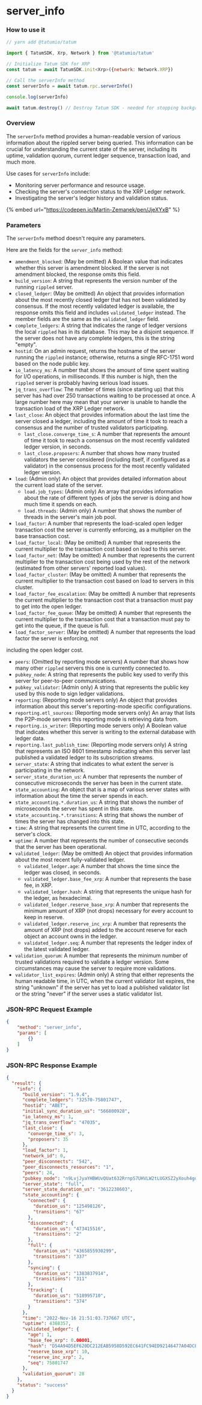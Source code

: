 # server\_info

### How to use it

```javascript
// yarn add @tatumio/tatum

import { TatumSDK, Xrp, Network } from '@tatumio/tatum'

// Initialize Tatum SDK for XRP
const tatum = await TatumSDK.init<Xrp>({network: Network.XRP})

// Call the serverInfo method
const serverInfo = await tatum.rpc.serverInfo()

console.log(serverInfo)

await tatum.destroy() // Destroy Tatum SDK - needed for stopping background jobs
```

### Overview

The `serverInfo` method provides a human-readable version of various information about the rippled server being queried. This information can be crucial for understanding the current state of the server, including its uptime, validation quorum, current ledger sequence, transaction load, and much more.

Use cases for `serverInfo` include:

* Monitoring server performance and resource usage.
* Checking the server's connection status to the XRP Ledger network.
* Investigating the server's ledger history and validation status.

{% embed url="https://codepen.io/Martin-Zemanek/pen/JjeXYxB" %}

### Parameters

The `serverInfo` method doesn't require any parameters.

Here are the fields for the `server_info` method:

* `amendment_blocked`: (May be omitted) A Boolean value that indicates whether this server is amendment blocked. If the server is not amendment blocked, the response omits this field.
* `build_version`: A string that represents the version number of the running `rippled` server.
* `closed_ledger`: (May be omitted) An object that provides information about the most recently closed ledger that has not been validated by consensus. If the most recently validated ledger is available, the response omits this field and includes `validated_ledger` instead. The member fields are the same as the `validated_ledger` field.
* `complete_ledgers`: A string that indicates the range of ledger versions the local `rippled` has in its database. This may be a disjoint sequence. If the server does not have any complete ledgers, this is the string "empty".
* `hostid`: On an admin request, returns the hostname of the server running the `rippled` instance; otherwise, returns a single RFC-1751 word based on the node public key.
* `io_latency_ms`: A number that shows the amount of time spent waiting for I/O operations, in milliseconds. If this number is high, then the `rippled` server is probably having serious load issues.
* `jq_trans_overflow`: The number of times (since starting up) that this server has had over 250 transactions waiting to be processed at once. A large number here may mean that your server is unable to handle the transaction load of the XRP Ledger network.
* `last_close`: An object that provides information about the last time the server closed a ledger, including the amount of time it took to reach a consensus and the number of trusted validators participating.
  * `last_close.converge_time_s`: A number that represents the amount of time it took to reach a consensus on the most recently validated ledger version, in seconds.
  * `last_close.proposers`: A number that shows how many trusted validators the server considered (including itself, if configured as a validator) in the consensus process for the most recently validated ledger version.
* `load`: (Admin only) An object that provides detailed information about the current load state of the server.
  * `load.job_types`: (Admin only) An array that provides information about the rate of different types of jobs the server is doing and how much time it spends on each.
  * `load.threads`: (Admin only) A number that shows the number of threads in the server's main job pool.
* `load_factor`: A number that represents the load-scaled open ledger transaction cost the server is currently enforcing, as a multiplier on the base transaction cost.
* `load_factor_local`: (May be omitted) A number that represents the current multiplier to the transaction cost based on load to this server.
* `load_factor_net`: (May be omitted) A number that represents the current multiplier to the transaction cost being used by the rest of the network (estimated from other servers' reported load values).
* `load_factor_cluster`: (May be omitted) A number that represents the current multiplier to the transaction cost based on load to servers in this cluster.
* `load_factor_fee_escalation`: (May be omitted) A number that represents the current multiplier to the transaction cost that a transaction must pay to get into the open ledger.
* `load_factor_fee_queue`: (May be omitted) A number that represents the current multiplier to the transaction cost that a transaction must pay to get into the queue, if the queue is full.
* `load_factor_server`: (May be omitted) A number that represents the load factor the server is enforcing, not

including the open ledger cost.

* `peers`: (Omitted by reporting mode servers) A number that shows how many other `rippled` servers this one is currently connected to.
* `pubkey_node`: A string that represents the public key used to verify this server for peer-to-peer communications.
* `pubkey_validator`: (Admin only) A string that represents the public key used by this node to sign ledger validations.
* `reporting`: (Reporting mode servers only) An object that provides information about this server's reporting-mode specific configurations.
* `reporting.etl_sources`: (Reporting mode servers only) An array that lists the P2P-mode servers this reporting mode is retrieving data from.
* `reporting.is_writer`: (Reporting mode servers only) A Boolean value that indicates whether this server is writing to the external database with ledger data.
* `reporting.last_publish_time`: (Reporting mode servers only) A string that represents an ISO 8601 timestamp indicating when this server last published a validated ledger to its subscription streams.
* `server_state`: A string that indicates to what extent the server is participating in the network.
* `server_state_duration_us`: A number that represents the number of consecutive microseconds the server has been in the current state.
* `state_accounting`: An object that is a map of various server states with information about the time the server spends in each.
* `state_accounting.*.duration_us`: A string that shows the number of microseconds the server has spent in this state.
* `state_accounting.*.transitions`: A string that shows the number of times the server has changed into this state.
* `time`: A string that represents the current time in UTC, according to the server's clock.
* `uptime`: A number that represents the number of consecutive seconds that the server has been operational.
* `validated_ledger`: (May be omitted) An object that provides information about the most recent fully-validated ledger.
  * `validated_ledger.age`: A number that shows the time since the ledger was closed, in seconds.
  * `validated_ledger.base_fee_xrp`: A number that represents the base fee, in XRP.
  * `validated_ledger.hash`: A string that represents the unique hash for the ledger, as hexadecimal.
  * `validated_ledger.reserve_base_xrp`: A number that represents the minimum amount of XRP (not drops) necessary for every account to keep in reserve.
  * `validated_ledger.reserve_inc_xrp`: A number that represents the amount of XRP (not drops) added to the account reserve for each object an account owns in the ledger.
  * `validated_ledger.seq`: A number that represents the ledger index of the latest validated ledger.
* `validation_quorum`: A number that represents the minimum number of trusted validations required to validate a ledger version. Some circumstances may cause the server to require more validations.
* `validator_list_expires`: (Admin only) A string that either represents the human readable time, in UTC, when the current validator list expires, the string "unknown" if the server has yet to load a published validator list or the string "never" if the server uses a static validator list.

### JSON-RPC Request Example

```json
{
    "method": "server_info",
    "params": [
        {}
    ]
}
```

### JSON-RPC Response Example

```json
{
  "result": {
    "info": {
      "build_version": "1.9.4",
      "complete_ledgers": "32570-75801747",
      "hostid": "ABET",
      "initial_sync_duration_us": "566800928",
      "io_latency_ms": 1,
      "jq_trans_overflow": "47035",
      "last_close": {
        "converge_time_s": 3,
        "proposers": 35
      },
      "load_factor": 1,
      "network_id": 0,
      "peer_disconnects": "542",
      "peer_disconnects_resources": "1",
      "peers": 24,
      "pubkey_node": "n9LvjJyaYHBWUvQUat632RrnpS7UHVLW2tLUGXSZ2yXouh4goDHX",
      "server_state": "full",
      "server_state_duration_us": "3612238603",
      "state_accounting": {
        "connected": {
          "duration_us": "125498126",
          "transitions": "67"
        },
        "disconnected": {
          "duration_us": "473415516",
          "transitions": "2"
        },
        "full": {
          "duration_us": "4365855930299",
          "transitions": "337"
        },
        "syncing": {
          "duration_us": "1383837914",
          "transitions": "311"
        },
        "tracking": {
          "duration_us": "518995710",
          "transitions": "374"
        }
      },
      "time": "2022-Nov-16 21:51:03.737667 UTC",
      "uptime": 4368357,
      "validated_ledger": {
        "age": 1,
        "base_fee_xrp": 0.00001,
        "hash": "D54A94D5EF620DC212EAB5958D592EC641FC94ED92146477A04DCE5B006DFF05",
        "reserve_base_xrp": 10,
        "reserve_inc_xrp": 2,
        "seq": 75801747
      },
      "validation_quorum": 28
    },
    "status": "success"
  }
}
```
